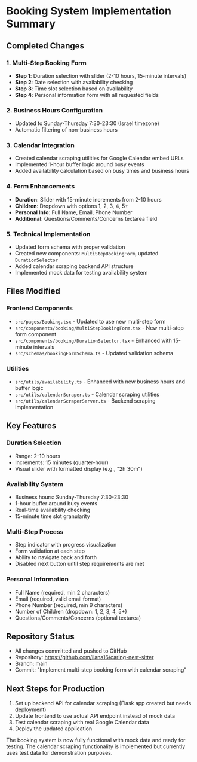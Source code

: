 # Booking System Implementation Summary

## Completed Changes

### 1. Multi-Step Booking Form
- **Step 1**: Duration selection with slider (2-10 hours, 15-minute intervals)
- **Step 2**: Date selection with availability checking
- **Step 3**: Time slot selection based on availability
- **Step 4**: Personal information form with all requested fields

### 2. Business Hours Configuration
- Updated to Sunday-Thursday 7:30-23:30 (Israel timezone)
- Automatic filtering of non-business hours

### 3. Calendar Integration
- Created calendar scraping utilities for Google Calendar embed URLs
- Implemented 1-hour buffer logic around busy events
- Added availability calculation based on busy times and business hours

### 4. Form Enhancements
- **Duration**: Slider with 15-minute increments from 2-10 hours
- **Children**: Dropdown with options 1, 2, 3, 4, 5+
- **Personal Info**: Full Name, Email, Phone Number
- **Additional**: Questions/Comments/Concerns textarea field

### 5. Technical Implementation
- Updated form schema with proper validation
- Created new components: `MultiStepBookingForm`, updated `DurationSelector`
- Added calendar scraping backend API structure
- Implemented mock data for testing availability system

## Files Modified

### Frontend Components
- `src/pages/Booking.tsx` - Updated to use new multi-step form
- `src/components/booking/MultiStepBookingForm.tsx` - New multi-step form component
- `src/components/booking/DurationSelector.tsx` - Enhanced with 15-minute intervals
- `src/schemas/bookingFormSchema.ts` - Updated validation schema

### Utilities
- `src/utils/availability.ts` - Enhanced with new business hours and buffer logic
- `src/utils/calendarScraper.ts` - Calendar scraping utilities
- `src/utils/calendarScraperServer.ts` - Backend scraping implementation

## Key Features

### Duration Selection
- Range: 2-10 hours
- Increments: 15 minutes (quarter-hour)
- Visual slider with formatted display (e.g., "2h 30m")

### Availability System
- Business hours: Sunday-Thursday 7:30-23:30
- 1-hour buffer around busy events
- Real-time availability checking
- 15-minute time slot granularity

### Multi-Step Process
- Step indicator with progress visualization
- Form validation at each step
- Ability to navigate back and forth
- Disabled next button until step requirements are met

### Personal Information
- Full Name (required, min 2 characters)
- Email (required, valid email format)
- Phone Number (required, min 9 characters)
- Number of Children (dropdown: 1, 2, 3, 4, 5+)
- Questions/Comments/Concerns (optional textarea)

## Repository Status
- All changes committed and pushed to GitHub
- Repository: https://github.com/ilana16/caring-nest-sitter
- Branch: main
- Commit: "Implement multi-step booking form with calendar scraping"

## Next Steps for Production
1. Set up backend API for calendar scraping (Flask app created but needs deployment)
2. Update frontend to use actual API endpoint instead of mock data
3. Test calendar scraping with real Google Calendar data
4. Deploy the updated application

The booking system is now fully functional with mock data and ready for testing. The calendar scraping functionality is implemented but currently uses test data for demonstration purposes.

